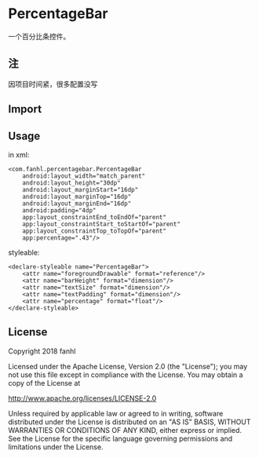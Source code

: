 # PercentageBar

一个百分比条控件。

## 注

因项目时间紧，很多配置没写

## Import



## Usage

in xml:

    <com.fanhl.percentagebar.PercentageBar
        android:layout_width="match_parent"
        android:layout_height="30dp"
        android:layout_marginStart="16dp"
        android:layout_marginTop="16dp"
        android:layout_marginEnd="16dp"
        android:padding="4dp"
        app:layout_constraintEnd_toEndOf="parent"
        app:layout_constraintStart_toStartOf="parent"
        app:layout_constraintTop_toTopOf="parent"
        app:percentage=".43"/>

styleable:

    <declare-styleable name="PercentageBar">
        <attr name="foregroundDrawable" format="reference"/>
        <attr name="barHeight" format="dimension"/>
        <attr name="textSize" format="dimension"/>
        <attr name="textPadding" format="dimension"/>
        <attr name="percentage" format="float"/>
    </declare-styleable>

## License

Copyright 2018 fanhl

Licensed under the Apache License, Version 2.0 (the "License");
you may not use this file except in compliance with the License.
You may obtain a copy of the License at

   http://www.apache.org/licenses/LICENSE-2.0

Unless required by applicable law or agreed to in writing, software
distributed under the License is distributed on an "AS IS" BASIS,
WITHOUT WARRANTIES OR CONDITIONS OF ANY KIND, either express or implied.
See the License for the specific language governing permissions and
limitations under the License.